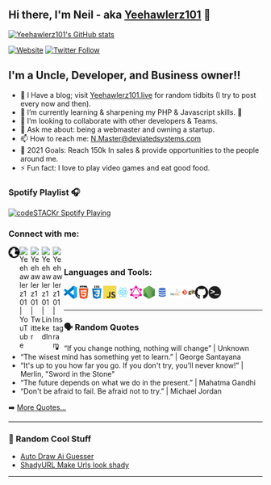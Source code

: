 <!--
**Yeehawlerz101/Yeehawlerz101** is a ✨ _special_ ✨ repository because its `README.md` (this file) appears on your GitHub profile.

Here are some ideas to get you started:

- 🔭 I’m currently working on ...
- 🌱 I’m currently learning ...
- 👯 I’m looking to collaborate on ...
- 🤔 I’m looking for help with ...
- 💬 Ask me about ...
- 📫 How to reach me: ...
- 😄 Pronouns: ...
- ⚡ Fun fact: ...
-->

## Hi there, I'm Neil - aka [Yeehawlerz101][website] 👋

[![Yeehawlerz101's GitHub stats](https://github-readme-stats.vercel.app/api?username=Yeehawlerz101)](https://github.com/anuraghazra/github-readme-stats)


[![Website](https://img.shields.io/website?label=deviatedsystems.com&style=for-the-badge&url=https%3A%2F%2Fdeviatedsystems.com)](https://deviatedsystems.com)
[![Twitter Follow](https://img.shields.io/twitter/follow/NmasterOffical?color=1DA1F2&logo=twitter&style=for-the-badge)](https://twitter.com/intent/follow?original_referer=https%3A%2F%2Fgithub.com%Yeehawlerz101&screen_name=Yeehawlerz101)

## I'm a Uncle, Developer, and Business owner!!

- 🔭 I Have a blog; visit [Yeehawlerz101.live](https://Yeehawlerz101.live) for random tidbits (I try to post every now and then).
- 🌱 I’m currently learning & sharpening my PHP & Javascript skills. 🤣
- 👯 I’m looking to collaborate with other developers & Teams.
- 💬 Ask me about: being a webmaster and owning a startup.
- 📫 How to reach me: [N.Master@deviatedsystems.com](mailto:n.master@deviatedsystems.com?subject=Github)
- 🥅 2021 Goals: Reach 150k In sales & provide opportunities to the people around me.
- ⚡ Fun fact: I love to play video games and eat good food.

### Spotify Playlist 🎧

[<img src="https://simpleicons.org/icons/spotify.svg" alt="codeSTACKr Spotify Playing" width="22px" />](https://open.spotify.com/embed/playlist/7xNYHvLEQCHSkqNEfeFYLx)

### Connect with me:

[<img align="left" alt="Yeehawlerz101.Live" width="22px" src="https://raw.githubusercontent.com/iconic/open-iconic/master/svg/globe.svg" />][website]
[<img align="left" alt="Yeehawlerz101 | YouTube" width="22px" src="https://cdn.jsdelivr.net/npm/simple-icons@v3/icons/youtube.svg" />][youtube]
[<img align="left" alt="Yeehawlerz101 | Twitter" width="22px" src="https://cdn.jsdelivr.net/npm/simple-icons@v3/icons/twitter.svg" />][twitter]
[<img align="left" alt="Yeehawlerz101 | LinkedIn" width="22px" src="https://cdn.jsdelivr.net/npm/simple-icons@v3/icons/linkedin.svg" />][linkedin]
[<img align="left" alt="Yeehawlerz101 | Instagram" width="22px" src="https://cdn.jsdelivr.net/npm/simple-icons@v3/icons/instagram.svg" />][instagram]

<br />

### Languages and Tools:

<img align="left" alt="Visual Studio Code" width="26px" src="https://raw.githubusercontent.com/github/explore/80688e429a7d4ef2fca1e82350fe8e3517d3494d/topics/visual-studio-code/visual-studio-code.png" />
<img align="left" alt="HTML5" width="26px" src="https://raw.githubusercontent.com/github/explore/80688e429a7d4ef2fca1e82350fe8e3517d3494d/topics/html/html.png" />
<img align="left" alt="CSS3" width="26px" src="https://raw.githubusercontent.com/github/explore/80688e429a7d4ef2fca1e82350fe8e3517d3494d/topics/css/css.png" />
<img align="left" alt="JavaScript" width="26px" src="https://raw.githubusercontent.com/github/explore/80688e429a7d4ef2fca1e82350fe8e3517d3494d/topics/javascript/javascript.png" />
<img align="left" alt="React" width="26px" src="https://raw.githubusercontent.com/github/explore/80688e429a7d4ef2fca1e82350fe8e3517d3494d/topics/react/react.png" />
<img align="left" alt="GraphQL" width="26px" src="https://raw.githubusercontent.com/github/explore/80688e429a7d4ef2fca1e82350fe8e3517d3494d/topics/graphql/graphql.png" />
<img align="left" alt="Node.js" width="26px" src="https://raw.githubusercontent.com/github/explore/80688e429a7d4ef2fca1e82350fe8e3517d3494d/topics/nodejs/nodejs.png" />
<img align="left" alt="SQL" width="26px" src="https://raw.githubusercontent.com/github/explore/80688e429a7d4ef2fca1e82350fe8e3517d3494d/topics/sql/sql.png" />
<img align="left" alt="MySQL" width="26px" src="https://raw.githubusercontent.com/github/explore/80688e429a7d4ef2fca1e82350fe8e3517d3494d/topics/mysql/mysql.png" />
<img align="left" alt="Git" width="26px" src="https://raw.githubusercontent.com/github/explore/80688e429a7d4ef2fca1e82350fe8e3517d3494d/topics/git/git.png" />
<img align="left" alt="GitHub" width="26px" src="https://raw.githubusercontent.com/github/explore/78df643247d429f6cc873026c0622819ad797942/topics/github/github.png" />
<img align="left" alt="Terminal" width="26px" src="https://raw.githubusercontent.com/github/explore/80688e429a7d4ef2fca1e82350fe8e3517d3494d/topics/terminal/terminal.png" />

<br />
<br />

---

### 🗣 Random Quotes


- “If you change nothing, nothing will change” | Unknown
- “The wisest mind has something yet to learn.” | George Santayana
- “It's up to you how far you go. If you don't try, you'll never know!” | Merlin, "Sword in the Stone"
- “The future depends on what we do in the present.” | Mahatma Gandhi
- “Don't be afraid to fail. Be afraid not to try.” | Michael Jordan

➡️ [More Quotes...](https://momentumdash.com/?ref=Yeehawlerz101-Github)

---

### 🎲 Random Cool Stuff

- [Auto Draw Ai Guesser](https://www.autodraw.com/)
- [ShadyURL Make Urls look shady](http://www.shadyurl.com/)

---


[website]: https://yeehawlerz101.live
[course]: http://vsCodeHero.com
[twitter]: https://twitter.com/yeehawlerz101
[youtube]: https://youtube.com/yeehawlerz101
[instagram]: https://instagram.com/yeehawlerz101
[linkedin]: https://linkedin.com/in/yeehawlerz101
